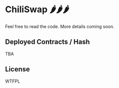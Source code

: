 # ChiliSwap 🌶️🌶️🌶️

Feel free to read the code. More details coming soon.

## Deployed Contracts / Hash

TBA

## License

WTFPL

